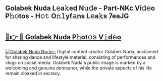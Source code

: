 ## Golabek Nuda L𝚎a𝚔ed N𝚞𝚍e - Part-NKc Vi𝚍𝚎o P𝚑𝚘tos - H𝚘𝚝 O𝚗𝚕yf𝚊ns L𝚎a𝚔s 7eaJG

# <h2><a href="http://kfb6d07.oniu.top/?m=Golabek+Nuda">🔗👉 🔴 Golabek Nuda P𝚑ot𝚘𝚜 V𝚒d𝚎o</a></h2>

[![Golabek Nuda Nu𝚍e𝚜](https://i.imgur.com/0qMVB7G.gif)](http://kfb6d07.oniu.top/?m=Golabek+Nuda)
Digital content creator Golabek Nuda, acclaimed for sharing dance and lifestyle material, consisting of performances and vlogs on social media. Golabek Nuda's public image is marked by a welcoming and genuine demeanor, while the private aspects of his life remain cloaked in secrecy.  
